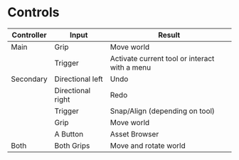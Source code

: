 # Controls

| Controller | Input             | Result                                        |
| ---------- | ----------------- | --------------------------------------------- |
| Main       | Grip              | Move world                                    |
|            | Trigger           | Activate current tool or interact with a menu |
| Secondary  | Directional left  | Undo                                          |
|            | Directional right | Redo                                          |
|            | Trigger           | Snap/Align (depending on tool)                |
|            | Grip              | Move world                                    |
|            | A Button          | Asset Browser                                 |
| Both       | Both Grips        | Move and rotate world                         |
